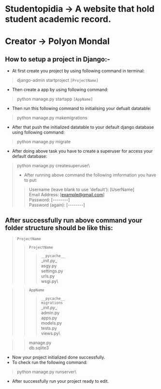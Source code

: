 # Studentopidia -> A website that hold student academic record.
# Creator -> Polyon Mondal

## How to setup a project in Django:-
* At first create you project by using following command in terminal:
> django-admin startproject `[ProjectName]`
* Then create a app by using following command:
> python manage.py startapp `[AppName]`
* Then run this following command to initialising your defualt datatable:
> python manage.py makemigrations
* After that push the initialized datatable to your default django database using following command:
> python manage.py migrate
* After doing above task you have to create a superuser for access your default database:
> python manage.py createsuperuser\
> * After running above command the following imformation you have to put:
>> Username (leave blank to use 'default'): [UserName]\
>> Email Address: [example@gmail.com]\
>> Password: [--------]\
>> Password (again): [--------]

## After successfully run above command your folder structure should be like this:
> `ProjectName`
>> `ProjectName`
>>> `__pycache__`\
>>> \__init.py__\
>>> asgy.py\
>>> settings.py\
>>> urls.py\
>>> wsgi.py\

>>`AppName`
>>> `__pycache__`\
>>> `migrations`\
>>> \__init.py__\
>>> admin.py\
>>> apps.py\
>>> models.py\
>>> tests.py\
>>> views.py\

>> manage.py\
>> db.sqlite3

* Now your project initialized done successfully.
 * To check run the following command:
> python manage.py runserver\
 * After successfully run your project ready to edit.
